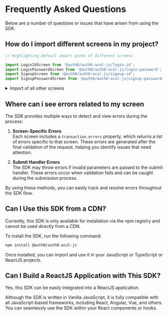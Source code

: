 # Frequently Asked Questions

Below are a number of questions or issues that have arisen from using the SDK.

## How do I import different screens in my project?

```typescript
// Highlighting default import paths of different screens

import LoginIdScreen from '@auth0/auth0-acul-js/login-id';
import LoginPasswordScreen from '@auth0/auth0-acul-js/login-password';
import SignupScreen from '@auth0/auth0-acul-js/signup-id';
import SignupPasswordScreen from '@auth0/auth0-acul-js/signup-password';
```

<details>
  <summary>Import of all other screens</summary>

```javascript
import LoginPasswordlessEmailCodeScreen from '@auth0/auth0-acul-js/login-passwordless-email-code';
import LoginPasswordlessEmailSMSOTP from '@auth0/auth0-acul-js/login-passwordless-sms-otp';
import PasskeyEnrolmentScreen from '@auth0/auth0-acul-js/passkey-enrollment';
import PasskeyEnrolmentLocalScreen from '@auth0/auth0-acul-js/passkey-enrollment-local';
import PhoneIdentifierChallengeScreen from '@auth0/auth0-acul-js/phone-identifier-challenge';
import PhoneIdentifierEnrolmentScreen from '@auth0/auth0-acul-js/phone-identifier-enrollment';
import EmailIdentifierChallengeScreen from '@auth0/auth0-acul-js/email-identifier-challenge';
import InterstitialCaptchaScreen from '@auth0/auth0-acul-js/interstitial-captcha';
import Login from '@auth0/auth0-acul-js/login';
import Signup from '@auth0/auth0-acul-js/signup';
import ResetPassword from '@auth0/auth0-acul-js/reset-password';
import ResetPasswordRequest from '@auth0/auth0-acul-js/reset-password-request';
import ResetPasswordEmail from '@auth0/auth0-acul-js/reset-password-email';
import ResetPasswordSuccess from '@auth0/auth0-acul-js/reset-password-success';
import ResetPasswordError from '@auth0/auth0-acul-js/reset-password-error';

// MFA related screens
import MfaDetectBrowserCapabilities from '@auth0/auth0-acul-js/mfa-detect-browser-capabilities';
import MfaEnrollResult from '@auth0/auth0-acul-js/mfa-enroll-result';
import MfaBeginEnrollOptions from '@auth0/auth0-acul-js/mfa-begin-enroll-options';
import MfaLoginOptions from '@auth0/auth0-acul-js/mfa-login-options';
import MfaPushEnrollmentQr from '@auth0/auth0-acul-js/mfa-push-enrollment-qr';
import MfaPushWelcome from '@auth0/auth0-acul-js/mfa-push-welcome';
import MfaPushChallengePush from '@auth0/auth0-acul-js/mfa-push-challenge-push';
import MfaPushList from '@auth0/auth0-acul-js/mfa-push-list';
import MfaCountryCodes from '@auth0/auth0-acul-js/mfa-country-codes';
import MfaSmsChallenge from '@auth0/auth0-acul-js/mfa-sms-challenge';
import MfaSmsEnrollment from '@auth0/auth0-acul-js/mfa-sms-enrollment';
import MfaSmsList from '@auth0/auth0-acul-js/mfa-sms-list';
import MfaEmailChallenge from '@auth0/auth0-acul-js/mfa-email-challenge';
import MfaEmailList from '@auth0/auth0-acul-js/mfa-email-list';

// brute-force related screens
// import BruteForceProtectionUnblock from '@auth0/auth0-acul-js/brute-force-protection-unblock';
// import BruteForceProtectionUnblockSuccess from '@auth0/auth0-acul-js/brute-force-protection-unblock-success';
// import BruteForceProtectionUnblockFailure from '@auth0/auth0-acul-js/brute-force-protection-unblock-failure';
```

</details>

## Where can i see errors related to my screen

The SDK provides multiple ways to detect and view errors during the process:

1. **Screen-Specific Errors**  
   Each screen includes a `transaction.errors` property, which returns a list of errors specific to that screen. These errors are generated after the final validation of the request, helping you identify issues that need attention.

2. **Submit Handler Errors**  
   The SDK may throw errors if invalid parameters are passed to the submit handler. These errors occur when validation fails and can be caught during the submission process.

By using these methods, you can easily track and resolve errors throughout the SDK flow.

## Can I Use this SDK from a CDN?

Currently, this SDK is only available for installation via the npm registry and cannot be used directly from a CDN.

To install the SDK, run the following command:

```sh
npm install @auth0/auth0-acul-js
```

Once installed, you can import and use it in your JavaScript or TypeScript or ReactJS projects.

## Can I Build a ReactJS Application with This SDK?

Yes, this SDK can be easily integrated into a ReactJS application.

Although the SDK is written in Vanilla JavaScript, it is fully compatible with all JavaScript-based frameworks, including React, Angular, Vue, and others. You can seamlessly use the SDK within your React components or hooks.
